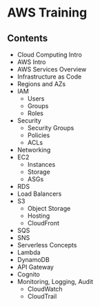 # AWS Training

## Contents
- Cloud Computing Intro
- AWS Intro
- AWS Services Overview
- Infrastructure as Code
- Regions and AZs
- IAM
  - Users
  - Groups
  - Roles
- Security
  - Security Groups
  - Policies
  - ACLs
- Networking
- EC2
  - Instances
  - Storage
  - ASGs
- RDS
- Load Balancers
- S3
  - Object Storage
  - Hosting
  - CloudFront
- SQS
- SNS
- Serverless Concepts
- Lambda
- DynamoDB
- API Gateway
- Cognito
- Monitoring, Logging, Audit
  - CloudWatch
  - CloudTrail
